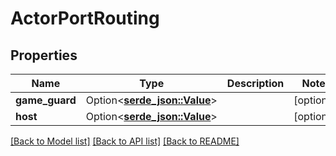 # ActorPortRouting

## Properties

Name | Type | Description | Notes
------------ | ------------- | ------------- | -------------
**game_guard** | Option<[**serde_json::Value**](.md)> |  | [optional]
**host** | Option<[**serde_json::Value**](.md)> |  | [optional]

[[Back to Model list]](../README.md#documentation-for-models) [[Back to API list]](../README.md#documentation-for-api-endpoints) [[Back to README]](../README.md)


